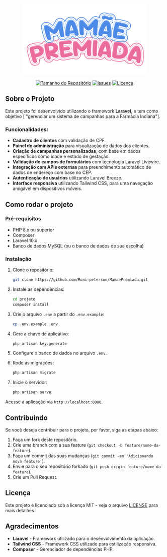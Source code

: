<p align="center"><img src="./public/images/logo_form_mobile.png" width="400" alt="Logo do Projeto"></p>

<p align="center">
  <a href="https://www.github.com/usuario/projeto"><img src="https://img.shields.io/github/repo-size/usuario/projeto" alt="Tamanho do Repositório"></a>
  <a href="https://www.github.com/usuario/projeto"><img src="https://img.shields.io/github/issues/usuario/projeto" alt="Issues"></a>
  <a href="https://www.github.com/usuario/projeto"><img src="https://img.shields.io/github/license/usuario/projeto" alt="Licença"></a>
</p>

## Sobre o Projeto

Este projeto foi desenvolvido utilizando o framework **Laravel**, e tem como objetivo [ "gerenciar um sistema de campanhas para a Farmácia Indiana"].

### Funcionalidades:

- **Cadastro de clientes** com validação de CPF.
- **Painel de administração** para visualização de dados dos clientes.
- **Criação de campanhas personalizadas**, com base em dados específicos como idade e estado de gestação.
- **Validação de campos de formulários** com tecnologia Laravel Livewire.
- **Integração com APIs externas** para preenchimento automático de dados de endereço com base no CEP.
- **Autenticação de usuários** utilizando Laravel Breeze.
- **Interface responsiva** utilizando Tailwind CSS, para uma navegação amigável em dispositivos móveis.

## Como rodar o projeto

### Pré-requisitos

- PHP 8.x ou superior
- Composer
- Laravel 10.x
- Banco de dados MySQL (ou o banco de dados de sua escolha)
  
### Instalação

1. Clone o repositório:
    ```bash
    git clone https://github.com/Roni-peterson/MamaePremiada.git
    ```
2. Instale as dependências:
    ```bash
    cd projeto
    composer install
    ```
3. Crie o arquivo `.env` a partir do `.env.example`:
    ```bash
    cp .env.example .env
    ```
4. Gere a chave de aplicativo:
    ```bash
    php artisan key:generate
    ```
5. Configure o banco de dados no arquivo `.env`.

6. Rode as migrações:
    ```bash
    php artisan migrate
    ```

7. Inicie o servidor:
    ```bash
    php artisan serve
    ```

Acesse a aplicação via `http://localhost:8000`.

## Contribuindo

Se você deseja contribuir para o projeto, por favor, siga as etapas abaixo:

1. Faça um fork deste repositório.
2. Crie uma branch com a sua feature (`git checkout -b feature/nome-da-feature`).
3. Faça um commit das suas mudanças (`git commit -am 'Adicionando nova feature'`).
4. Envie para o seu repositório forkado (`git push origin feature/nome-da-feature`).
5. Crie um Pull Request.

## Licença

Este projeto é licenciado sob a licença MIT - veja o arquivo [LICENSE](LICENSE) para mais detalhes.

## Agradecimentos

- **Laravel** - Framework utilizado para o desenvolvimento da aplicação.
- **Tailwind CSS** - Framework CSS utilizado para estilização responsiva.
- **Composer** - Gerenciador de dependências PHP.

